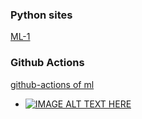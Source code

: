 ### Python sites
[ML-1](https://pythonawesome.com/using-transformers-to-predict-next-word-and-predict-mask-word/)
### Github Actions
[github-actions of ml](https://fastpages.fast.ai/actions/markdown/2020/03/06/fastpages-actions.html)
+ [![IMAGE ALT TEXT HERE](http://img.youtube.com/vi/YOUTUBE_VIDEO_ID_HERE/0.jpg)](https://www.youtube.com/watch?v=S-kn4mmlxFU)
